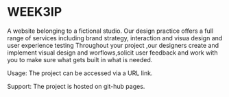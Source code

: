 # WEEK3IP
A website belonging to a fictional studio.
Our design practice offers a full range of services including brand strategy, interaction and visua design and user experience testing</p1>
Throughout your project ,our designers create and implement visual design and worflows,solicit user feedback and work with you to make sure what gets built in what is needed.
                    
Usage:
The project can be accessed via a URL link.

Support:
The project is hosted on git-hub pages.
